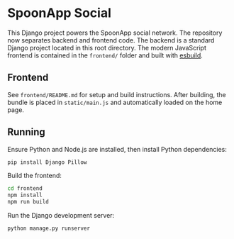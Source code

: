 # SpoonApp Social

This Django project powers the SpoonApp social network. The repository now separates
backend and frontend code. The backend is a standard Django project located in this
root directory. The modern JavaScript frontend is contained in the `frontend/` folder
and built with [esbuild](https://esbuild.github.io/).

## Frontend
See `frontend/README.md` for setup and build instructions. After building, the
bundle is placed in `static/main.js` and automatically loaded on the home page.

## Running
Ensure Python and Node.js are installed, then install Python dependencies:

```bash
pip install Django Pillow
```

Build the frontend:

```bash
cd frontend
npm install
npm run build
```

Run the Django development server:

```bash
python manage.py runserver
```
